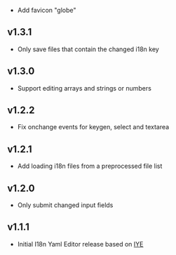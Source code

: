 * Add favicon "globe"

## v1.3.1
* Only save files that contain the changed i18n key

## v1.3.0
* Support editing arrays and strings or numbers

## v1.2.2
* Fix onchange events for keygen, select and textarea

## v1.2.1
* Add loading i18n files from a preprocessed file list

## v1.2.0
* Only submit changed input fields

## v1.1.1
* Initial I18n Yaml Editor release based on [IYE](https://github.com/firmafon/iye)
